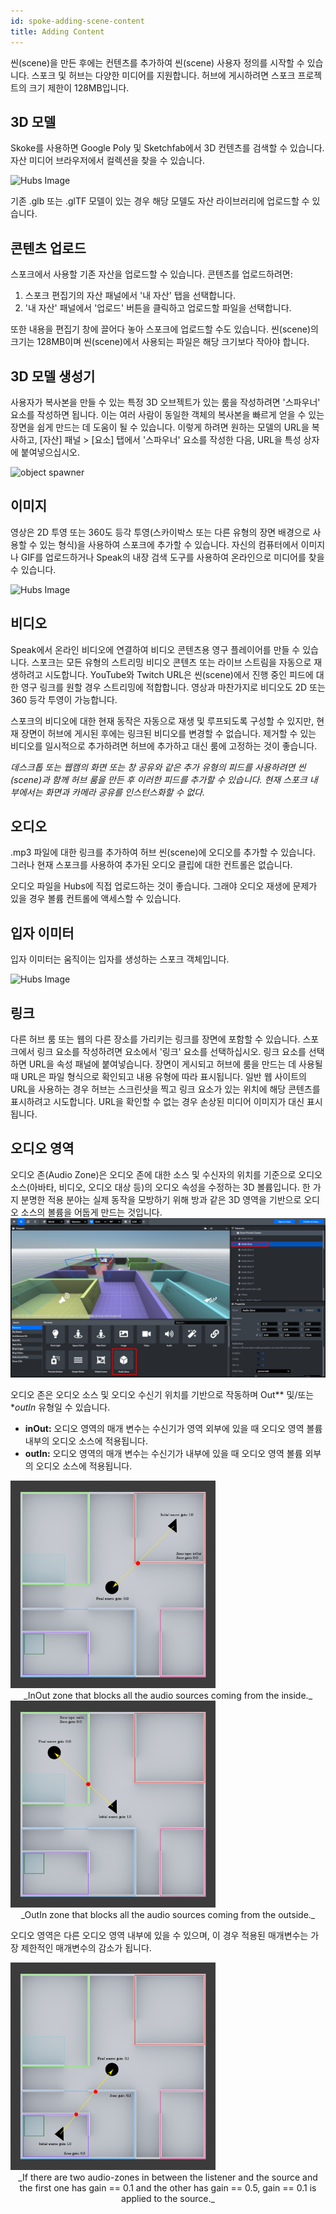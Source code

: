 ```yaml
---
id: spoke-adding-scene-content
title: Adding Content
---
```


씬(scene)을 만든 후에는 컨텐츠를 추가하여 씬(scene) 사용자 정의를 시작할 수 있습니다. 스포크 및 허브는 다양한 미디어를 지원합니다. 허브에 게시하려면 스포크 프로젝트의 크기 제한이 128MB입니다.

## 3D 모델
Skoke를 사용하면 Google Poly 및 Sketchfab에서 3D 컨텐츠를 검색할 수 있습니다. 자산 미디어 브라우저에서 컬렉션을 찾을 수 있습니다.

![Hubs Image](../website/static/img/spoke-3d-model.jpeg)

기존 .glb 또는 .glTF 모델이 있는 경우 해당 모델도 자산 라이브러리에 업로드할 수 있습니다.

## 콘텐츠 업로드
스포크에서 사용할 기존 자산을 업로드할 수 있습니다. 콘텐츠를 업로드하려면:
1. 스포크 편집기의 자산 패널에서 '내 자산' 탭을 선택합니다.
2. '내 자산' 패널에서 '업로드' 버튼을 클릭하고 업로드할 파일을 선택합니다.

또한 내용을 편집기 창에 끌어다 놓아 스포크에 업로드할 수도 있습니다. 씬(scene)의 크기는 128MB이며 씬(scene)에서 사용되는 파일은 해당 크기보다 작아야 합니다.

## 3D 모델 생성기
사용자가 복사본을 만들 수 있는 특정 3D 오브젝트가 있는 룸을 작성하려면 '스파우너' 요소를 작성하면 됩니다. 이는 여러 사람이 동일한 객체의 복사본을 빠르게 얻을 수 있는 장면을 쉽게 만드는 데 도움이 될 수 있습니다. 이렇게 하려면 원하는 모델의 URL을 복사하고, [자산] 패널 > [요소] 탭에서 '스파우너' 요소를 작성한 다음, URL을 특성 상자에 붙여넣으십시오.

![object spawner](../website/static/img/spoke-spawner.jpeg)

## 이미지
영상은 2D 투영 또는 360도 등각 투영(스카이박스 또는 다른 유형의 장면 배경으로 사용할 수 있는 형식)을 사용하여 스포크에 추가할 수 있습니다. 자신의 컴퓨터에서 이미지나 GIF를 업로드하거나 Speak의 내장 검색 도구를 사용하여 온라인으로 미디어를 찾을 수 있습니다.

![Hubs Image](../website/static/img/spoke-images.jpeg)

## 비디오
Speak에서 온라인 비디오에 연결하여 비디오 콘텐츠용 영구 플레이어를 만들 수 있습니다. 스포크는 모든 유형의 스트리밍 비디오 콘텐츠 또는 라이브 스트림을 자동으로 재생하려고 시도합니다. YouTube와 Twitch URL은 씬(scene)에서 진행 중인 피드에 대한 영구 링크를 원할 경우 스트리밍에 적합합니다. 영상과 마찬가지로 비디오도 2D 또는 360 등각 투영이 가능합니다.

스포크의 비디오에 대한 현재 동작은 자동으로 재생 및 루프되도록 구성할 수 있지만, 현재 장면이 허브에 게시된 후에는 링크된 비디오를 변경할 수 없습니다. 제거할 수 있는 비디오를 일시적으로 추가하려면 허브에 추가하고 대신 룸에 고정하는 것이 좋습니다.

*데스크톱 또는 웹캠의 화면 또는 창 공유와 같은 추가 유형의 피드를 사용하려면 씬(scene)과 함께 허브 룸을 만든 후 이러한 피드를 추가할 수 있습니다. 현재 스포크 내부에서는 화면과 카메라 공유를 인스턴스화할 수 없다.*

## 오디오
.mp3 파일에 대한 링크를 추가하여 허브 씬(scene)에 오디오를 추가할 수 있습니다. 그러나 현재 스포크를 사용하여 추가된 오디오 클립에 대한 컨트롤은 없습니다.

오디오 파일을 Hubs에 직접 업로드하는 것이 좋습니다. 그래야 오디오 재생에 문제가 있을 경우 볼륨 컨트롤에 액세스할 수 있습니다.

## 입자 이미터

입자 이미터는 움직이는 입자를 생성하는 스포크 객체입니다.

![Hubs Image](../website/static/img/spoke-particle-emitter.jpeg)

## 링크
다른 허브 룸 또는 웹의 다른 장소를 가리키는 링크를 장면에 포함할 수 있습니다. 스포크에서 링크 요소를 작성하려면 요소에서 '링크' 요소를 선택하십시오. 링크 요소를 선택하면 URL을 속성 패널에 붙여넣습니다. 장면이 게시되고 허브에 룸을 만드는 데 사용될 때 URL은 파일 형식으로 확인되고 내용 유형에 따라 표시됩니다. 일반 웹 사이트의 URL을 사용하는 경우 허브는 스크린샷을 찍고 링크 요소가 있는 위치에 해당 콘텐츠를 표시하려고 시도합니다. URL을 확인할 수 없는 경우 손상된 미디어 이미지가 대신 표시됩니다.

## 오디오 영역

오디오 존(Audio Zone)은 오디오 존에 대한 소스 및 수신자의 위치를 기준으로 오디오 소스(아바타, 비디오, 오디오 대상 등)의 오디오 속성을 수정하는 3D 볼륨입니다. 한 가지 분명한 적용 분야는 실제 동작을 모방하기 위해 방과 같은 3D 영역을 기반으로 오디오 소스의 볼륨을 어둡게 만드는 것입니다.
![Audio Zones Example Image 1](../website/static/img/audio-zones-example-0.jpg)

오디오 존은 오디오 소스 및 오디오 수신기 위치를 기반으로 작동하며 Out** 및/또는 **outIn* 유형일 수 있습니다.
- **inOut:** 오디오 영역의 매개 변수는 수신기가 영역 외부에 있을 때 오디오 영역 볼륨 내부의 오디오 소스에 적용됩니다.
- **outIn:** 오디오 영역의 매개 변수는 수신기가 내부에 있을 때 오디오 영역 볼륨 외부의 오디오 소스에 적용됩니다.

<img src="../website/static/img/audio-zones-example-2.jpg" alt="drawing" width="65%"/>

<center>_InOut zone that blocks all the audio sources coming from the inside._</center>

<img src="../website/static/img/audio-zones-example-3.jpg" alt="drawing" width="65%"/>

<center>_OutIn zone that blocks all the audio sources coming from the outside._</center>

오디오 영역은 다른 오디오 영역 내부에 있을 수 있으며, 이 경우 적용된 매개변수는 가장 제한적인 매개변수의 감소가 됩니다.

<img src="../website/static/img/audio-zones-example-1.jpg" alt="drawing" width="65%"/>

<center>_If there are two audio-zones in between the listener and the source and the first one has gain == 0.1 and the other has gain == 0.5, gain == 0.1 is applied to the source._</center>
